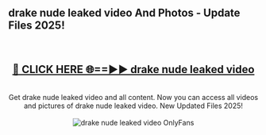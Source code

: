 <h2>drake nude leaked video And Photos - Update Files 2025!</h2>
<br>
<div align="center">
<h2><a href="https://linkcuts.com/hfmhzwbr" rel="nofollow">🔴 CLICK HERE 🌐==►► drake nude leaked video</a></h2>
<br>
Get drake nude leaked video and all content. Now you can access all videos and pictures of drake nude leaked video. New Updated Files 2025!
<br>
<br>
<a href="https://linkcuts.com/hfmhzwbr" rel="nofollow" data-target="animated-image.originalLink"><img src="https://i.ibb.co.com/WyWwxjT/player-gif2.gif" alt="drake nude leaked video OnlyFans" style="max-width: 100%; display: inline-block;" data-target="animated-image.originalImage"></a>
</div>
<br>